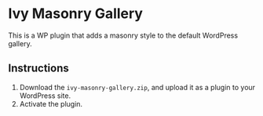# Ivy Masonry Gallery
This is a WP plugin that adds a masonry style to the default WordPress gallery.

## Instructions
1. Download the `ivy-masonry-gallery.zip`, and upload it as a plugin to your WordPress site.
2. Activate the plugin.
